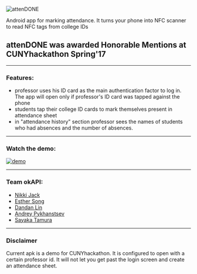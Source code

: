 


![attenDONE][logo]

[logo]: https://github.com/Nukki/attenDONE/raw/master/app/src/main/res/drawable/name3.png "App name"
Android app for marking attendance. It turns your phone into NFC scanner to read NFC tags from college IDs

## attenDONE was awarded Honorable Mentions at CUNYhackathon Spring'17

***
### Features:
* professor uses his ID card as the main authentication factor to log in. The app will open only if professor's ID card was tapped against the phone
* students tap their college ID cards to mark themselves present in attendance sheet
* in "attendance history" section professor sees the names of students who had absences and the number of absences. 
***

### Watch the demo:

[![demo](http://img.youtube.com/vi/ULR1QrEeLk8/0.jpg)](http://www.youtube.com/watch?v=ULR1QrEeLk8)


***
### Team okAPI:
* <a href="https://github.com/Nukki">Nikki Jack</a>
* <a href="https://github.com/songesu">Esther Song</a>
* <a href="https://github.com/Dandanlin0702">Dandan Lin</a>
* <a href="https://github.com/nblxanueb">Andrey Pykhanstsev</a>
* <a href="https://github.com/sayaka-tamura">Sayaka Tamura</a>


***
### Disclaimer
Current apk is a demo for CUNYhackathon. It is configured to open with a certain professor id. It will not let you get past the login screen and create an attendance sheet.
